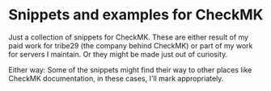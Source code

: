 # Snippets and examples for CheckMK

Just a collection of snippets for CheckMK. These are either result of my paid work for tribe29 (the company behind CheckMK)
or part of my work for servers I maintain. Or they might be made just out of curiosity. 

Either way: Some of the snippets might find their way to other places like CheckMK documentation, in these cases, I'll mark
appropriately.
